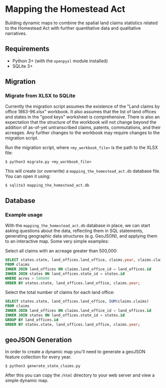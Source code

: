 # Mapping the Homestead Act

Building dynamic maps to combine the spatial land claims statistics related to
the Homestead Act with further quantitative data and qualitative narratives.

## Requirements

 - Python 3+ (with the `openpyxl` module installed)
 - SQLite 3+

## Migration

### Migrate from XLSX to SQLite

Currently the migration script assumes the existence of the "Land claims by
office 1863-96.xlsx" workbook. It also assumes that the list of land offices and
states in the "good keys" worksheet is comprehensive. There is also an
expectation that the structure of the workbook will not change beyond the
addition of as-of-yet untranscribed claims, patents, commutations, and their
acreages. Any further changes to the workbook may require changes to the
migration script.

Run the migration script, where `<my_workbook_file>` is the path to the XLSX
file:
```
$ python3 migrate.py <my_workbook_file>
```
This will create (or overwrite) a `mapping_the_homestead_act.db` database file. You can open
it using:
```
$ sqlite3 mapping_the_homestead_act.db
```

## Database

### Example usage

With the `mapping_the_homestead_act.db` database in place, we can start asking
questions about the data, reflecting them in SQL statements, generating
geographic data structures (e.g. GeoJSON), and applying them to an interactive
map. Some very simple examples:

Select all claims with an acreage greater than 500,000:
```sql
SELECT states.state, land_offices.land_office, claims.year, claims.claims, claims.acres
FROM claims
INNER JOIN land_offices ON claims.land_office_id = land_offices.id
INNER JOIN states ON land_offices.state_id = states.id
WHERE acres > 500000
ORDER BY states.state, land_offices.land_office, claims.year;
```
Select the total number of claims for each land office:
```sql
SELECT states.state, land_offices.land_office, SUM(claims.claims)
FROM claims
INNER JOIN land_offices ON claims.land_office_id = land_offices.id
INNER JOIN states ON land_offices.state_id = states.id
GROUP BY land_offices.id
ORDER BY states.state, land_offices.land_office, claims.year;
```

## geoJSON Generation

In order to create a dynamic map you'll need to generate a geoJSON feature
collection for every year.

```
$ python3 generate_state_claims.py
```

After this you can copy the `/html` directory to your web server and view a
simple dynamic map.
